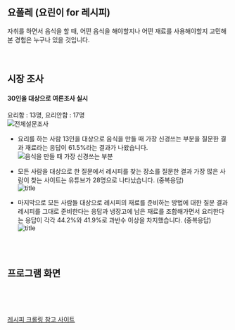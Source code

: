 ## 요폴레 (요린이 for 레시피)
자취를 하면서 음식을 할 때, 어떤 음식을 해야할지나 어떤 재료를 사용해야할지 고민해 본 경험은 누구나 있을 것입니다. 
</br></br></br>

## 시장 조사
#### 30인을 대상으로 여론조사 실시</br>
요리함 : 13명, 요리안함 : 17명</br>
![전체설문조사](https://cdn.discordapp.com/attachments/1116722083452428470/1255767762404511806/image.png?ex=667e545d&is=667d02dd&hm=fa4c5d49e610d1f804ef6b4e67c3e71a9471fb91daab3f36b5e78d1819203e30&)
 - 요리를 하는 사람 13인을 대상으로 음식을 만들 때 가장 신경쓰는 부분을 질문한 결과 재료라는 응답이 61.5%라는 결과가 나왔습니다. </br>
![음식을 만들 때 가장 신경쓰는 부분](https://cdn.discordapp.com/attachments/1116722083452428470/1255767797812695092/image.png?ex=667e5466&is=667d02e6&hm=c1e4486ed369a8b9465213bf277cca63e2c3f47f58a8796b4141a2dccef6eb79&)   

- 모든 사람을 대상으로 한 질문에서 레시피를 찾는 장소를 질문한 결과 가장 많은 사람이 찾는 사이트는 유튜브가 28명으로 나타났습니다. (중복응답)</br>
![title](https://cdn.discordapp.com/attachments/1116722083452428470/1255767684247982080/image.png?ex=667e544a&is=667d02ca&hm=ed76da198fd90f4535f5dd3a2b64c1ffd8cbd4efb66a0e65650a42225bd9c132&)   

- 마지막으로 모든 사람들 대상으로 레시피의 재료를 준비하는 방법에 대한 질문 결과 레시피를 그대로 준비한다는 응답과 냉장고에 남은 재료를 조합해가면서 요리한다는 응답이 각각 44.2%와 41.9%로 과반수 이상을 차지했습니다. (중복응답)</br>
![title](https://cdn.discordapp.com/attachments/1116722083452428470/1255767716254711929/image.png?ex=667e5452&is=667d02d2&hm=1a8e6d1f8c8c122e1178e23502e93f3244261283fff1f453542b3ad0b7d29577&)   

</br></br>


## 프로그램 화면 



</br></br>




## 

[레시피 크롤링 참고 사이트](https://otugi.tistory.com/393)   


